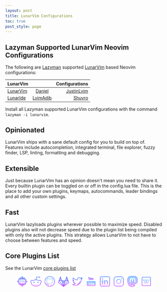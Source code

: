 ```yaml
---
layout: post
title: LunarVim Configurations
toc: true
post_style: page
---
```


## Lazyman Supported LunarVim Neovim Configurations

The following are [Lazyman](https://lazyman.dev) supported
[LunarVim](https://lunarvim.org) based Neovim configurations:

| LunarVim |        | Configurations |
| :------- | :----: | -------------: |
| [LunarVim](https://lunarvim.lazyman.dev/posts/LunarVim) | [Daniel](https://lunarvim.lazyman.dev/posts/Daniel) | [JustinLvim](https://lunarvim.lazyman.dev/posts/JustinLvim) |
| [LunarIde](https://lunarvim.lazyman.dev/posts/LunarIde) | [LvimAdib](https://lunarvim.lazyman.dev/posts/LvimAdib) | [Shuvro](https://lunarvim.lazyman.dev/posts/Shuvro) |

Install all Lazyman supported LunarVim configurations with the command `lazyman -i lunarvim`.

## Opinionated

LunarVim ships with a sane default config for you to build on top of.
Features include autocompletion, integrated terminal, file explorer,
fuzzy finder, LSP, linting, formatting and debugging.

## Extensible

Just because LunarVim has an opinion doesn't mean you need to share it.
Every builtin plugin can be toggled on or off in the config.lua file.
This is the place to add your own plugins, keymaps, autocommands, leader
bindings and all other custom settings.

## Fast

LunarVim lazyloads plugins wherever possible to maximize speed. Disabled
plugins also will not decrease speed due to the plugin list being compiled
with only the active plugins. This strategy allows LunarVim to not have to
choose between features and speed.

## Core Plugins List

See the LunarVim [core plugins list](https://www.lunarvim.org/docs/features/core-plugins-list)

<div align="center">
  <p align="center">
    <a href="https://ronrecord.com" target="_blank" rel="noopener">
      <img align="center"
      style="width:40px;height:40px"
      alt="domain"
      src="https://raw.githubusercontent.com/doctorfree/doctorfree/master/icons/domain.png"
    /></a>
    <a href="https://www.reddit.com/user/No-Blackberry-3160" target="_blank" rel="noopener">
      <img align="center"
      style="width:40px;height:40px"
      alt="reddit"
      src="https://raw.githubusercontent.com/doctorfree/doctorfree/master/icons/reddit.png"
    /></a>
    <a href="https://github.com/doctorfree" target="_blank" rel="noopener">
      <img align="center"
      style="width:40px;height:40px"
      alt="github"
      src="https://raw.githubusercontent.com/doctorfree/doctorfree/master/icons/github.png"
    /></a>
    <a href="https://gitlab.com/doctorfree" target="_blank" rel="noopener">
      <img align="center"
      style="width:40px;height:40px"
      alt="gitlab"
      src="https://raw.githubusercontent.com/doctorfree/doctorfree/master/icons/gitlab.png"
    /></a>
    <a href="https://twitter.com/ronrecord" target="_blank" rel="noopener">
      <img align="center"
      style="width:40px;height:40px"
      alt="twitter"
      src="https://raw.githubusercontent.com/doctorfree/doctorfree/master/icons/twitter.png"
    /></a>
    <a href="https://youtube.com/c/doctorfree" target="_blank" rel="noopener">
      <img align="center"
      style="width:40px;height:40px"
      alt="youtube"
      src="https://raw.githubusercontent.com/doctorfree/doctorfree/master/icons/youtube.png"
    /></a>
    <a href="https://linkedin.com/in/ronrecord" target="_blank" rel="noopener">
      <img align="center"
      style="width:40px;height:40px"
      alt="linkedin"
      src="https://raw.githubusercontent.com/doctorfree/doctorfree/master/icons/linkedin.png"
    /></a>
    <a href="https://instagram.com/doctorfree" target="_blank" rel="noopener">
      <img align="center"
      style="width:40px;height:40px"
      alt="instagram"
      src="https://raw.githubusercontent.com/doctorfree/doctorfree/master/icons/instagram.png"
    /></a>
    <a href="https://noc.social/@doctorwhen" target="_blank" rel="noopener">
      <img align="center"
      style="width:40px;height:40px"
      alt="mastodon"
      src="https://raw.githubusercontent.com/doctorfree/doctorfree/master/icons/mastodon.png"
    /></a>
    <a href="https://en.wikipedia.org/wiki/User:Doctorfree" target="_blank" rel="noopener">
      <img align="center"
      style="width:40px;height:40px"
      alt="wikipedia"
      src="https://raw.githubusercontent.com/doctorfree/doctorfree/master/icons/wikipedia.png"
    /></a>
  </p>
</div>
